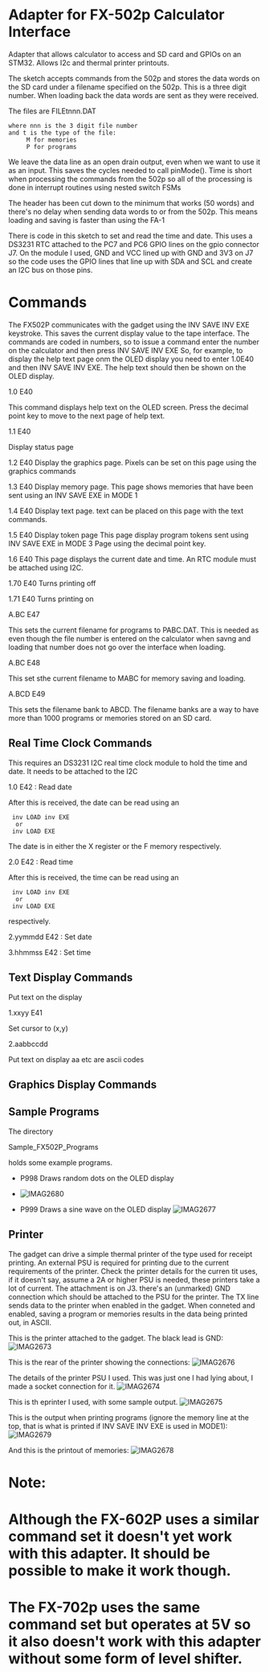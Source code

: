 # Adapter for FX-502p Calculator Interface

Adapter that allows calculator to access and SD card and GPIOs on an STM32. Allows I2c and thermal printer printouts.

 The sketch accepts commands from the 502p and stores the data
 words on the SD card under a filename specified on the 502p. This
 is a three digit number. When loading back the data words are sent
 as they were received.

 The files are FILEtnnn.DAT

    where nnn is the 3 digit file number
    and t is the type of the file:
         M for memories
         P for programs

 We leave the data line as an open drain
 output, even when we want to use it as an input. This saves the
 cycles needed to call pinMode(). Time is short when processing
 the commands from the 502p so all of the processing is done in
 interrupt routines using nested switch FSMs

 The header has been cut down to the minimum that works (50 words)
 and there's no delay when sending data words to or from the 502p.
 This means loading and saving is faster than using the FA-1

 There is code in this sketch to set and read the time and date. This
 uses a DS3231 RTC attached to the PC7 and PC6 GPIO lines on the gpio
 connector J7. On the module I used, GND and VCC lined up with GND and 3V3 on J7 
 so the code uses the GPIO lines that line up with SDA and SCL and create 
 an I2C bus on those pins.

Commands
========

The FX502P communicates with the gadget using the INV SAVE INV EXE keystroke. This saves the 
current display value to the tape interface. The commands are coded in numbers, so to issue a command 
enter the number on the calculator and then press INV SAVE INV EXE
So, for example, to display the help text page onm the OLED display you need to enter 1.0E40 and then
INV SAVE INV EXE. The help text should then be shown on the OLED display.

1.0 E40

This command displays help text on the OLED screen. Press the decimal point key to move
to the next page of help text.

1.1 E40

Display status page

1.2 E40
Display the graphics page.
Pixels can be set on this page using the graphics commands

1.3 E40
Display memory page.
This page shows memories that have been sent using an INV SAVE EXE in MODE 1

1.4 E40
Display text page. text can be placed on this page with the text commands.


1.5 E40
Display token page
This page display program tokens sent using INV SAVE EXE in MODE 3
Page using the decimal point key.

1.6 E40
This page displays the current date and time. An RTC module must be attached using I2C.


1.70 E40
Turns printing off

1.71 E40
Turns printing on
	  


A.BC E47

This sets the current filename for programs to PABC.DAT. This is needed as even though the file number
is entered on the calculator when savng and loading that number does not go over the interface when loading.

A.BC E48

This set sthe current filename to MABC for memory saving and loading.

A.BCD E49

This sets the filename bank to ABCD. The filename banks are a way to have more than 1000 programs or memories stored on an SD card. 

Real Time Clock Commands
------------------------
This requires an DS3231 I2C real time clock module to hold the time and date. It needs to be attached to the I2C

1.0 E42 : Read date

After this is received, the date can be read using an
 
	 inv LOAD inv EXE
	  or
	 inv LOAD EXE

The date is in either the X register or the F memory
respectively.
	 
2.0 E42 : Read time

After this is received, the time can be read using an
 
	 inv LOAD inv EXE
	  or
	 inv LOAD EXE
	
respectively.

2.yymmdd E42 : Set date

3.hhmmss E42 : Set time


Text Display Commands
---------------------

Put text on the display

1.xxyy E41     
  
  Set cursor to (x,y)
  
2.aabbccdd     
  
  Put text on display aa etc are ascii codes

Graphics Display Commands
-------------------------

Sample Programs
---------------

The directory 

Sample_FX502P_Programs

holds some example programs.

- P998  Draws random dots on the OLED display
- ![IMAG2680](https://user-images.githubusercontent.com/31587992/186107269-a8835f86-1f78-45a7-9d78-4ada5e2dd4f6.jpg)

- P999  Draws a sine wave on the OLED display
![IMAG2677](https://user-images.githubusercontent.com/31587992/186105780-468d5783-0f16-4c4b-8286-751db65d038a.jpg)


Printer
-------

The gadget can drive a simple thermal printer of the type used for receipt printing. An external PSU is required for printing due to the current requirements of the printer. Check the printer details for the curren tit uses, if it doesn't say, assume a 2A or higher PSU is needed, these printers take a lot of current. 
The attachment is on J3. there's an (unmarked) GND connection which should be attached to the PSU for the printer. The TX line sends data to the printer when enabled in the gadget.
When conneted and enabled, saving a program or memories results in the data being printed out, in ASCII.

This is the printer attached to the gadget. The black lead is GND:
![IMAG2673](https://user-images.githubusercontent.com/31587992/186103871-0126356a-db8c-4ae6-b160-0595b8cada4a.jpg)

This is the rear of the printer showing the connections:
![IMAG2676](https://user-images.githubusercontent.com/31587992/186103966-8dca466f-541c-466b-a4a6-35d6ce19fc37.jpg)

The details of the printer PSU I used. This was just one I had lying about, I made a socket connection for it.
![IMAG2674](https://user-images.githubusercontent.com/31587992/186103937-f3e9ff34-7684-4ce9-a8c4-ec7d56ae96f9.jpg)

This is th eprinter I used, with some sample output.
![IMAG2675](https://user-images.githubusercontent.com/31587992/186103979-77ccb95e-cc5d-4b36-b70f-66bfaab75b2f.jpg)

This is the output when printing programs (ignore the memory line at the top, that is what is printed if INV SAVE INV EXE is used in MODE1):
![IMAG2679](https://user-images.githubusercontent.com/31587992/186105376-8986fa3f-f110-412f-b77a-5a2a27c24139.jpg)

And this is the printout of memories:
![IMAG2678](https://user-images.githubusercontent.com/31587992/186105384-00c22a10-865b-4468-b48d-e43195b9bbd6.jpg)

#
# Note:
# Although the FX-602P uses a similar command set it doesn't yet work with this adapter. It should be possible to make it work though.
# The FX-702p uses the same command set but operates at 5V so it also doesn't work with this adapter without some form of level shifter.


